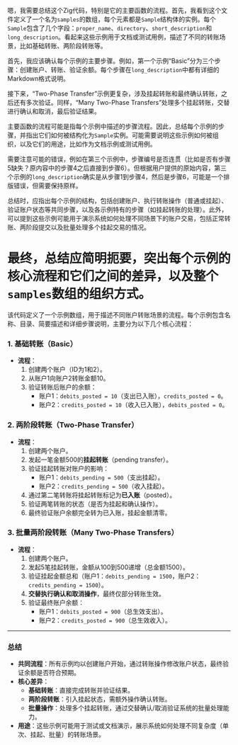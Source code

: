 嗯，我需要总结这个Zig代码，特别是它的主要函数的流程。首先，我看到这个文件定义了一个名为`samples`的数组，每个元素都是`Sample`结构体的实例。每个`Sample`包含了几个字段：`proper_name`、`directory`、`short_description`和`long_description`。看起来这些示例用于文档或测试用例，描述了不同的转账场景，比如基础转账、两阶段转账等。

首先，我应该确认每个示例的主要步骤。例如，第一个示例“Basic”分为三个步骤：创建账户、转账、验证余额。每个步骤在`long_description`中都有详细的Markdown格式说明。

接下来，“Two-Phase Transfer”示例更复杂，涉及挂起转账和最终确认转账，之后还有多次验证。同样，“Many Two-Phase Transfers”处理多个挂起转账，交替进行确认和取消，最后验证结果。

主要函数的流程可能是指每个示例中描述的步骤流程。因此，总结每个示例的步骤，并指出它们如何被结构化为`Sample`实例。可能需要说明这些示例如何被组织，以及它们的用途，比如作为文档示例或测试用例。

需要注意可能的错误，例如在第三个示例中，步骤编号是否连贯（比如是否有步骤5缺失？原内容中的步骤4之后直接到步骤6）。但根据用户提供的原始内容，第三个示例的`long_description`确实是从步骤1到步骤4，然后是步骤6，可能是一个排版错误，但需要保持原样。

总结时，应指出每个示例的结构，包括创建账户、执行转账操作（普通或挂起）、验证账户状态等共同步骤，以及各示例特有的步骤（如挂起转账的处理）。此外，可以提到这些示例可能用于演示系统如何处理不同场景下的账户交易，包括正常转账、两阶段提交以及批量处理多个挂起交易的情况。

最终，总结应简明扼要，突出每个示例的核心流程和它们之间的差异，以及整个`samples`数组的组织方式。
================================================
该代码定义了一个示例数组，用于描述不同账户转账场景的流程。每个示例包含名称、目录、简要描述和详细步骤说明，主要分为以下几个核心流程：

### 1. **基础转账（Basic）**
   - **流程**：
     1. 创建两个账户（ID为1和2）。
     2. 从账户1向账户2转账金额10。
     3. 验证转账后账户的余额：
        - 账户1：`debits_posted = 10`（支出已入账），`credits_posted = 0`。
        - 账户2：`credits_posted = 10`（收入已入账），`debits_posted = 0`。

### 2. **两阶段转账（Two-Phase Transfer）**
   - **流程**：
     1. 创建两个账户。
     2. 发起一笔金额500的**挂起转账**（pending transfer）。
     3. 验证挂起转账对账户的影响：
        - 账户1：`debits_pending = 500`（支出挂起）。
        - 账户2：`credits_pending = 500`（收入挂起）。
     4. 通过第二笔转账将挂起转账标记为**已入账**（posted）。
     5. 验证两笔转账的状态（是否为挂起和确认操作）。
     6. 最终验证账户余额完全转为已入账，挂起金额清零。

### 3. **批量两阶段转账（Many Two-Phase Transfers）**
   - **流程**：
     1. 创建两个账户。
     2. 发起5笔挂起转账，金额从100到500递增（总金额1500）。
     3. 验证挂起金额总和（账户1：`debits_pending = 1500`，账户2：`credits_pending = 1500`）。
     4. **交替执行确认和取消操作**，最终仅部分转账生效。
     5. 验证最终账户余额：
        - 账户1：`debits_posted = 900`（总生效支出）。
        - 账户2：`credits_posted = 900`（总生效收入）。

---

### **总结**
- **共同流程**：所有示例均以创建账户开始，通过转账操作修改账户状态，最终验证余额是否符合预期。
- **核心差异**：
  - **基础转账**：直接完成转账并验证结果。
  - **两阶段转账**：引入挂起状态，需额外操作确认转账。
  - **批量操作**：处理多个挂起转账，通过交替确认/取消验证系统的批量处理能力。
- **用途**：这些示例可能用于测试或文档演示，展示系统如何处理不同复杂度（单次、挂起、批量）的转账场景。
